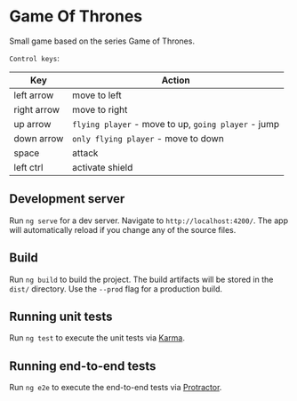 # Game Of Thrones

Small game based on the series Game of Thrones.

`Control keys`:

| Key         | Action                                              |
| ----------- | --------------------------------------------------- |
| left arrow  | move to left                                        |
| right arrow | move to right                                       |
| up arrow    | `flying player` - move to up, `going player` - jump |
| down arrow  | `only flying player` - move to down                 |
| space       | attack                                              |
| left ctrl   | activate shield                                     |

## Development server

Run `ng serve` for a dev server. Navigate to `http://localhost:4200/`. The app will automatically reload if you change any of the source files.

## Build

Run `ng build` to build the project. The build artifacts will be stored in the `dist/` directory. Use the `--prod` flag for a production build.

## Running unit tests

Run `ng test` to execute the unit tests via [Karma](https://karma-runner.github.io).

## Running end-to-end tests

Run `ng e2e` to execute the end-to-end tests via [Protractor](http://www.protractortest.org/).
